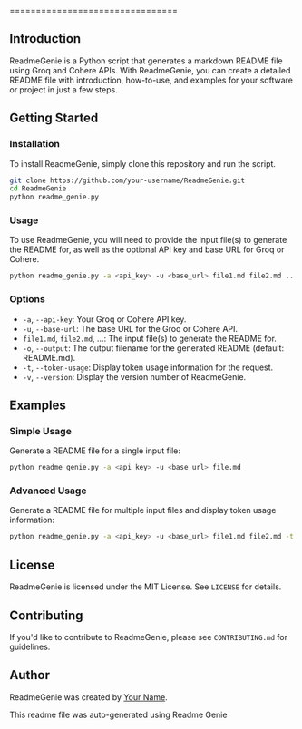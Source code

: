 ================================

Introduction
-----------

ReadmeGenie is a Python script that generates a markdown README file using Groq and Cohere APIs. With ReadmeGenie, you can create a detailed README file with introduction, how-to-use, and examples for your software or project in just a few steps.

Getting Started
---------------

### Installation

To install ReadmeGenie, simply clone this repository and run the script.

```bash
git clone https://github.com/your-username/ReadmeGenie.git
cd ReadmeGenie
python readme_genie.py
```

### Usage

To use ReadmeGenie, you will need to provide the input file(s) to generate the README for, as well as the optional API key and base URL for Groq or Cohere.

```bash
python readme_genie.py -a <api_key> -u <base_url> file1.md file2.md ...
```

### Options

*   `-a`, `--api-key`: Your Groq or Cohere API key.
*   `-u`, `--base-url`: The base URL for the Groq or Cohere API.
*   `file1.md`, `file2.md`, ...: The input file(s) to generate the README for.
*   `-o`, `--output`: The output filename for the generated README (default: README.md).
*   `-t`, `--token-usage`: Display token usage information for the request.
*   `-v`, `--version`: Display the version number of ReadmeGenie.

Examples
-------

### Simple Usage

Generate a README file for a single input file:

```bash
python readme_genie.py -a <api_key> -u <base_url> file.md
```

### Advanced Usage

Generate a README file for multiple input files and display token usage information:

```bash
python readme_genie.py -a <api_key> -u <base_url> file1.md file2.md -t
```

License
------

ReadmeGenie is licensed under the MIT License. See `LICENSE` for details.

Contributing
------------

If you'd like to contribute to ReadmeGenie, please see `CONTRIBUTING.md` for guidelines.

Author
------

ReadmeGenie was created by [Your Name](https://github.com/your-username).

This readme file was auto-generated using Readme Genie